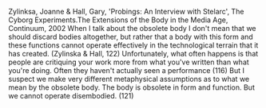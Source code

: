 ﻿Zylinksa, Joanne & Hall, Gary, 'Probings: An Interview with Stelarc', The Cyborg Experiments.The Extensions of the Body in the Media Age, Continuum, 2002
When I talk about the obsolete body I don't mean that we should discard bodies altogether, but rather that a body with this form and these functions cannot operate effectively in the technological terrain that it has created. (Zylinska & Hall, 122)
Unfortunately, what often happens is that people are critiquing your work more from what you've written than what you're doing. Often they haven't actually seen a performance (116)
But I suspect we make very different metaphysical assumptions as to what we mean by the obsolete body. The body is obsolete in form and function. But we cannot operate disembodied. (121)
